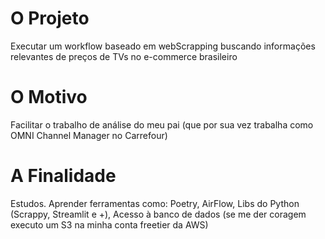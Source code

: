 # O Projeto
Executar um workflow baseado em webScrapping buscando informações relevantes de preços de TVs no e-commerce brasileiro

# O Motivo
Facilitar o trabalho de análise do meu pai (que por sua vez trabalha como OMNI Channel Manager no Carrefour)

# A Finalidade
Estudos.
Aprender ferramentas como:
Poetry, AirFlow, Libs do Python (Scrappy, Streamlit e +), Acesso à banco de dados (se me der coragem executo um S3 na minha conta freetier da AWS) 